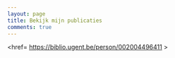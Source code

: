 ```yaml
---
layout: page
title: Bekijk mijn publicaties
comments: true
---
```



<href= https://biblio.ugent.be/person/002004496411 >
